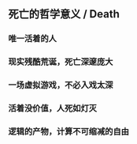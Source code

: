 ## 死亡的哲学意义 / Death

### 唯一活着的人

### 现实残酷荒诞，死亡深邃庞大

### 一场虚拟游戏，不必入戏太深

### 活着没价值，人死如灯灭

### 逻辑的产物，计算不可缩减的自由